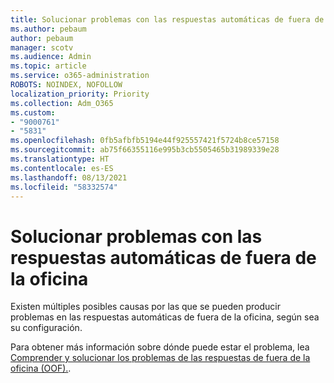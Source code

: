 ```yaml
---
title: Solucionar problemas con las respuestas automáticas de fuera de la oficina
ms.author: pebaum
author: pebaum
manager: scotv
ms.audience: Admin
ms.topic: article
ms.service: o365-administration
ROBOTS: NOINDEX, NOFOLLOW
localization_priority: Priority
ms.collection: Adm_O365
ms.custom:
- "9000761"
- "5831"
ms.openlocfilehash: 0fb5afbfb5194e44f925557421f5724b8ce57158
ms.sourcegitcommit: ab75f66355116e995b3cb5505465b31989339e28
ms.translationtype: HT
ms.contentlocale: es-ES
ms.lasthandoff: 08/13/2021
ms.locfileid: "58332574"
---
```

# <a name="troubleshooting-out-of-office-automatic-replies"></a>Solucionar problemas con las respuestas automáticas de fuera de la oficina

Existen múltiples posibles causas por las que se pueden producir problemas en las respuestas automáticas de fuera de la oficina, según sea su configuración.

Para obtener más información sobre dónde puede estar el problema, lea [Comprender y solucionar los problemas de las respuestas de fuera de la oficina (OOF).](https://docs.microsoft.com/exchange/troubleshoot/email-delivery/understand-troubleshoot-oof-replies).